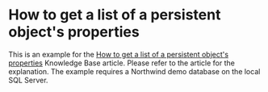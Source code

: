 # How to get a list of a persistent object's properties


<p>This is an example for the <a href="https://www.devexpress.com/Support/Center/p/A2594">How to get a list of a persistent object's properties</a> Knowledge Base article. Please refer to the article for the explanation. The example requires a Northwind demo database on the local SQL Server.</p>

<br/>


